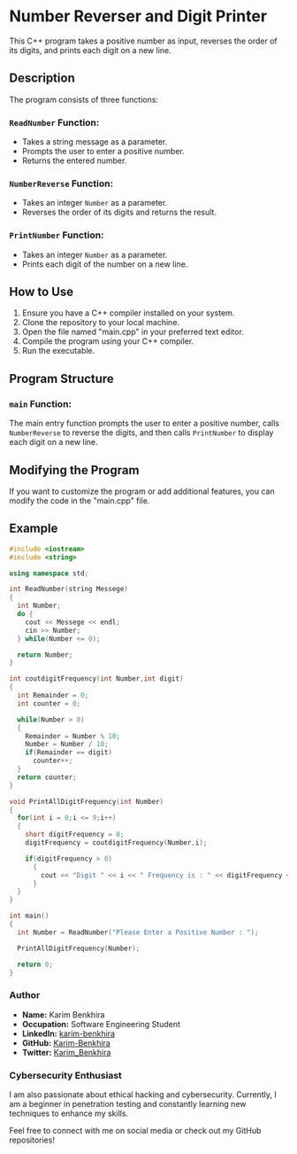 # Number Reverser and Digit Printer

This C++ program takes a positive number as input, reverses the order of its digits, and prints each digit on a new line.

## Description

The program consists of three functions:

### `ReadNumber` Function:

- Takes a string message as a parameter.
- Prompts the user to enter a positive number.
- Returns the entered number.

### `NumberReverse` Function:

- Takes an integer `Number` as a parameter.
- Reverses the order of its digits and returns the result.

### `PrintNumber` Function:

- Takes an integer `Number` as a parameter.
- Prints each digit of the number on a new line.

## How to Use

1. Ensure you have a C++ compiler installed on your system.
2. Clone the repository to your local machine.
3. Open the file named "main.cpp" in your preferred text editor.
4. Compile the program using your C++ compiler.
5. Run the executable.

## Program Structure

### `main` Function:

The main entry function prompts the user to enter a positive number, calls `NumberReverse` to reverse the digits, and then calls `PrintNumber` to display each digit on a new line.

## Modifying the Program

If you want to customize the program or add additional features, you can modify the code in the "main.cpp" file.

## Example

```cpp
#include <iostream>
#include <string>

using namespace std;

int ReadNumber(string Messege)
{
  int Number;
  do {
    cout << Messege << endl;
    cin >> Number;
  } while(Number <= 0);

  return Number;
}

int coutdigitFrequency(int Number,int digit)
{
  int Remainder = 0;
  int counter = 0;

  while(Number > 0)
  {
    Remainder = Number % 10;
    Number = Number / 10;
    if(Remainder == digit)
      counter++;
  }
  return counter;
}

void PrintAllDigitFrequency(int Number)
{
  for(int i = 0;i <= 9;i++)
  {
    short digitFrequency = 0;
    digitFrequency = coutdigitFrequency(Number,i);

    if(digitFrequency > 0)
      {
        cout << "Digit " << i << " Frequency is : " << digitFrequency << " Time(s)" << endl;
      }
  }
}

int main()
{
  int Number = ReadNumber("Please Enter a Positive Number : ");

  PrintAllDigitFrequency(Number);

  return 0;
}

```
### Author

- **Name:** Karim Benkhira
- **Occupation:** Software Engineering Student
- **LinkedIn:** [karim-benkhira](https://linkedin.com/in/karim-benkhira-206597224)
- **GitHub:** [Karim-Benkhira](https://github.com/Karim-Benkhira)
- **Twitter:** [Karim_Benkhira](https://twitter.com/Karim_Benkhira)

### Cybersecurity Enthusiast

I am also passionate about ethical hacking and cybersecurity. Currently, I am a beginner in penetration testing and constantly learning new techniques to enhance my skills.

Feel free to connect with me on social media or check out my GitHub repositories!
